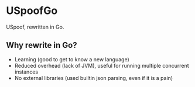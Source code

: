 # USpoofGo
USpoof, rewritten in Go.
## Why rewrite in Go?
- Learning (good to get to know a new language)
- Reduced overhead (lack of JVM), useful for running multiple concurrent instances
- No external libraries (used builtin json parsing, even if it is a pain)
